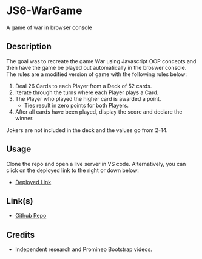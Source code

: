 # JS6-WarGame
A game of war in browser console

## Description

The goal was to recreate the game War using Javascript OOP concepts and then have the game be played out automatically in the broswer console. The rules are a modified version of game with the following rules below:

1. Deal 26 Cards to each Player from a Deck of 52 cards.
2. Iterate through the turns where each Player plays a Card.
3. The Player who played the higher card is awarded a point.
    - Ties result in zero points for both Players.
4. After all cards have been played, display the score and declare the winner.

Jokers are not included in the deck and the values go from 2-14.


## Usage

Clone the repo and open a live server in VS code. Alternatively, you can click on the deployed link to the right or down below:

- [Deployed Link](WIP)

## Link(s)

- [Github Repo](https://github.com/Exo-MDR-CD2000/JS6-WarGame)

## Credits

- Independent research and Promineo Bootstrap videos.